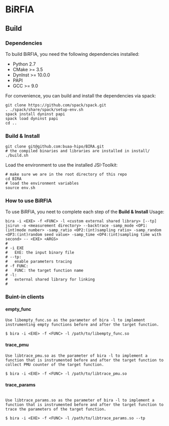 # BiRFIA

## Build

### Dependencies

To build BiRFIA, you need the following dependencies installed:
- Python 2.7
- CMake >= 3.5
- DynInst >= 10.0.0
- PAPI
- GCC >= 9.0

For convenience, you can build and install the dependencies via spack:
```
git clone https://github.com/spack/spack.git
. ./spack/share/spack/setup-env.sh
spack install dyninst papi
spack load dyninst papi
cd ..
```

### Build & Install

```
git clone git@github.com:buaa-hipo/BIRA.git
# the compiled binaries and libraries are installed in install/
./build.sh
```

Load the environment to use the installed JSI-Toolkit:

```
# make sure we are in the root directory of this repo
cd BIRA
# load the environment variables
source env.sh
```

### How to use BiRFIA
To use BiRFIA, you neet to complete each step of the **Build & Install**
Usage:

```
bira -i <EXE> -f <FUNC> -l <custom external shared library> [--tp]
jsirun -o <measurement directory> --backtrace -samp_mode <OP1:(int)mode number> -samp_ratio <OP2:(int)sampling ratio> -samp_random <OP3:(int)random seed value> -samp_time <OP4:(int)sampling time with second> -- <EXE> <ARGS>
#
# -i EXE
#   EXE: the input binary file
# --tp: 
#   enable parameters tracing
# -f FUNC: 
#   FUNC: the target function name
# -l: 
#   external shared library for linking
#   
```

### Buint-in clients

#### empty_func
```
Use libempty_func.so as the parameter of bira -l to implement instrumenting empty functions before and after the target function.

$ bira -i <EXE> -f <FUNC> -l /path/to/libempty_func.so
```

#### trace_pmu
```
Use libtrace_pmu.so as the parameter of bira -l to implement a function that is instrumented before and after the target function to collect PMU counter of the target function.

$ bira -i <EXE> -f <FUNC> -l /path/to/libtrace_pmu.so
```

#### trace_params
```

Use libtrace_params.so as the parameter of bira -l to implement a function that is instrumented before and after the target function to trace the parameters of the target function.

$ bira -i <EXE> -f <FUNC> -l /path/to/libtrace_params.so --tp
```
